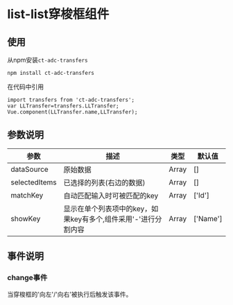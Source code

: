 # list-list穿梭框组件

## 使用

从npm安装`ct-adc-transfers`
```
npm install ct-adc-transfers
```
在代码中引用
```
import transfers from 'ct-adc-transfers';
var LLTransfer=transfers.LLTransfer;
Vue.component(LLTransfer.name,LLTransfer);
```
## 参数说明

参数|描述|类型|默认值
--- | --- | --- | --- |
dataSource | 原始数据 | Array | []
selectedItems | 已选择的列表(右边的数据) | Array | []
matchKey | 自动匹配输入时可被匹配的key | Array | ['Id']
showKey | 显示在单个列表项中的key，如果key有多个,组件采用'-'进行分割内容 | Array | ['Name']


## 事件说明

### change事件

当穿梭框的'向左'/'向右'被执行后触发该事件。
